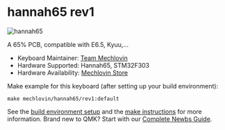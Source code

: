 # hannah65 rev1

![hannah65](https://i.imgur.com/qf0BYI2l.png)

A 65% PCB, compatible with E6.5, Kyuu,...

* Keyboard Maintainer: [Team Mechlovin](https://github.com/mechlovin)
* Hardware Supported: Hannah65, STM32F303
* Hardware Availability: [Mechlovin Store](https://mechlove.com/)

Make example for this keyboard (after setting up your build environment):

    make mechlovin/hannah65/rev1:default

See the [build environment setup](https://docs.qmk.fm/#/getting_started_build_tools) and the [make instructions](https://docs.qmk.fm/#/getting_started_make_guide) for more information. Brand new to QMK? Start with our [Complete Newbs Guide](https://docs.qmk.fm/#/newbs).
